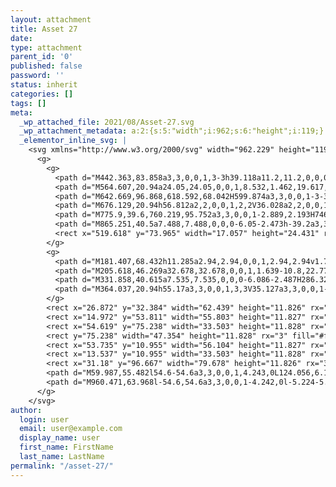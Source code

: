 ```yaml
---
layout: attachment
title: Asset 27
date: 
type: attachment
parent_id: '0'
published: false
password: ''
status: inherit
categories: []
tags: []
meta:
  _wp_attached_file: 2021/08/Asset-27.svg
  _wp_attachment_metadata: a:2:{s:5:"width";i:962;s:6:"height";i:119;}
  _elementor_inline_svg: |
    <svg xmlns="http://www.w3.org/2000/svg" width="962.229" height="119.45" viewBox="0 0 962.229 119.45">
      <g>
        <g>
          <path d="M442.363,83.858a3,3,0,0,1,3-3h39.118a11.2,11.2,0,0,0,2.988-.394,7.7,7.7,0,0,0,2.52-1.18,5.518,5.518,0,0,0,1.707-2.023,6.468,6.468,0,0,0,.62-2.924,5.338,5.338,0,0,0-1.784-4.383,9.073,9.073,0,0,0-3.733-1.8,4.792,4.792,0,0,0-1.075-.11H464.7a24.6,24.6,0,0,1-8.456-1.405,19.68,19.68,0,0,1-6.864-4.215,21.091,21.091,0,0,1-4.809-6.914,27.848,27.848,0,0,1-2.193-9.154c-.012-.154-.018-.311-.018-.466V43.163a5.523,5.523,0,0,1,.032-.6,30.505,30.505,0,0,1,2.334-9.086,21.438,21.438,0,0,1,4.692-6.857A19.669,19.669,0,0,1,456.17,22.4,24.07,24.07,0,0,1,464.7,20.94h40a3,3,0,0,1,3,3V35.028a3,3,0,0,1-3,3H467.572a11.338,11.338,0,0,0-2.986.392,7.786,7.786,0,0,0-2.521,1.181,5.5,5.5,0,0,0-1.706,2.024,6.445,6.445,0,0,0-.62,2.922,5.738,5.738,0,0,0,1.744,4.5,7.6,7.6,0,0,0,3.8,1.843,4.825,4.825,0,0,0,.857.068h21.211a24.924,24.924,0,0,1,8.531,1.405,19.789,19.789,0,0,1,6.827,4.16,20.359,20.359,0,0,1,4.731,6.858,29.85,29.85,0,0,1,2.226,9.12c.016.176.024.355.024.532v2.692a5.542,5.542,0,0,1-.032.6,30.535,30.535,0,0,1-2.334,9.085,21.415,21.415,0,0,1-4.692,6.857,19.593,19.593,0,0,1-6.75,4.216,24.023,24.023,0,0,1-8.531,1.461H445.363a3,3,0,0,1-3-3Z" fill="#fff"/>
          <path d="M564.607,20.94a24.05,24.05,0,0,1,8.532,1.462,19.617,19.617,0,0,1,6.748,4.215,21.45,21.45,0,0,1,4.693,6.858,30.581,30.581,0,0,1,2.334,9.085,5.528,5.528,0,0,1,.032.6v2.691c0,.176-.008.356-.024.532a29.842,29.842,0,0,1-2.226,9.121,20.963,20.963,0,0,1-4.731,6.915,19.352,19.352,0,0,1-6.826,4.215,24.881,24.881,0,0,1-8.532,1.4H522.618a3,3,0,0,1-3-3V53.955a3,3,0,0,1,3-3h39.119a9.857,9.857,0,0,0,5.508-1.517,5.409,5.409,0,0,0,2.326-4.89,6.47,6.47,0,0,0-.62-2.923,5.539,5.539,0,0,0-1.706-2.023,7.815,7.815,0,0,0-2.521-1.181,11.28,11.28,0,0,0-2.987-.393H522.618a3,3,0,0,1-3-3V23.94a3,3,0,0,1,3-3Z" fill="#fff"/>
          <path d="M642.669,96.868,618.592,68.042H599.874a3,3,0,0,1-3-3V53.955a3,3,0,0,1,3-3h39.118a9.864,9.864,0,0,0,5.508-1.516,5.41,5.41,0,0,0,2.326-4.892,6.458,6.458,0,0,0-.62-2.922A5.525,5.525,0,0,0,644.5,39.6a7.836,7.836,0,0,0-2.521-1.181,11.356,11.356,0,0,0-2.987-.392H599.874a3,3,0,0,1-3-3V23.94a3,3,0,0,1,3-3h41.988a24.069,24.069,0,0,1,8.532,1.461,19.665,19.665,0,0,1,6.748,4.216,21.459,21.459,0,0,1,4.694,6.857,30.622,30.622,0,0,1,2.333,9.091,5.446,5.446,0,0,1,.032.6V45.88c0,.158-.006.319-.019.476q-.9,10.731-7.04,16.178-6.206,5.509-16.909,5.508L660.54,93.054a3,3,0,0,1-2.329,4.891h-13.24A3,3,0,0,1,642.669,96.868Z" fill="#fff"/>
          <path d="M676.129,20.94h56.812a2,2,0,0,1,2,2V36.028a2,2,0,0,1-2,2H676.129a2,2,0,0,1-2-2V22.94A2,2,0,0,1,676.129,20.94Zm0,30.015h56.812a2,2,0,0,1,2,2V66.042a2,2,0,0,1-2,2H676.129a2,2,0,0,1-2-2V52.955A2,2,0,0,1,676.129,50.955Zm0,29.9h56.812a2,2,0,0,1,2,2V95.945a2,2,0,0,1-2,2H676.129a2,2,0,0,1-2-2V82.858A2,2,0,0,1,676.129,80.858Z" fill="#fff"/>
          <path d="M775.9,39.6,760.219,95.752a3,3,0,0,1-2.889,2.193H746.513a3,3,0,0,1-2.886-3.82l20.17-71a3,3,0,0,1,2.886-2.18h18.506a3,3,0,0,1,2.885,2.178l20.24,71.005a3,3,0,0,1-2.885,3.822H794.611a3,3,0,0,1-2.887-2.186Z" fill="#fff"/>
          <path d="M865.251,40.5a7.488,7.488,0,0,0-6.05-2.473h-39.2a3,3,0,0,1-3-3V23.941a3,3,0,0,1,3-3h42.144a23.479,23.479,0,0,1,9,1.686,19.2,19.2,0,0,1,7.019,4.889,22.655,22.655,0,0,1,4.538,7.87,32.539,32.539,0,0,1,1.628,10.736V72.764A33.038,33.038,0,0,1,882.7,83.556a22.541,22.541,0,0,1-4.538,7.925,18.6,18.6,0,0,1-7.019,4.835,24.222,24.222,0,0,1-9,1.629H820.005a3,3,0,0,1-3-3V83.858a3,3,0,0,1,3-3h39.2a7.485,7.485,0,0,0,6.05-2.473q2.1-2.472,2.1-7.307V47.808q0-4.833-2.1-7.307" fill="#fff"/>
          <rect x="519.618" y="73.965" width="17.057" height="24.431" rx="3" fill="#fff"/>
        </g>
        <g>
          <path d="M181.407,68.432h11.285a2.94,2.94,0,0,1,2.94,2.94v1.7a33.216,33.216,0,0,1-1.638,10.856,22.385,22.385,0,0,1-4.6,7.971,19.058,19.058,0,0,1-7.1,4.863,24.57,24.57,0,0,1-9.128,1.639H150.223a24.346,24.346,0,0,1-9.051-1.639,18.7,18.7,0,0,1-7.061-4.863,22.694,22.694,0,0,1-4.564-7.971,33.189,33.189,0,0,1-1.639-10.856v-26.8a32.674,32.674,0,0,1,1.639-10.8,22.78,22.78,0,0,1,4.564-7.916,19.3,19.3,0,0,1,7.061-4.919,23.622,23.622,0,0,1,9.051-1.7h22.939a23.839,23.839,0,0,1,9.128,1.7,19.674,19.674,0,0,1,7.1,4.919,22.468,22.468,0,0,1,4.6,7.916,32.7,32.7,0,0,1,1.638,10.8v1.7a2.941,2.941,0,0,1-2.941,2.941H181.408a2.941,2.941,0,0,1-2.941-2.941h0q0-4.862-2.107-7.35a7.533,7.533,0,0,0-6.086-2.487H153.266a7.537,7.537,0,0,0-6.087,2.487q-2.1,2.49-2.1,7.35V71.372q0,4.864,2.1,7.35a7.532,7.532,0,0,0,6.087,2.488h17.008a7.527,7.527,0,0,0,6.086-2.488q2.107-2.487,2.107-7.35h0A2.94,2.94,0,0,1,181.407,68.432Z" fill="#fd0"/>
          <path d="M205.618,46.269a32.678,32.678,0,0,1,1.639-10.8,22.774,22.774,0,0,1,4.564-7.916,19.313,19.313,0,0,1,7.061-4.919,23.622,23.622,0,0,1,9.051-1.7h22.939a23.839,23.839,0,0,1,9.128,1.7,19.687,19.687,0,0,1,7.1,4.919,22.477,22.477,0,0,1,4.6,7.916,32.705,32.705,0,0,1,1.638,10.8v26.8A33.216,33.216,0,0,1,271.7,83.924a22.385,22.385,0,0,1-4.6,7.971,19.058,19.058,0,0,1-7.1,4.863,24.57,24.57,0,0,1-9.128,1.639H227.933a24.346,24.346,0,0,1-9.051-1.639,18.7,18.7,0,0,1-7.061-4.863,22.679,22.679,0,0,1-4.564-7.971,33.189,33.189,0,0,1-1.639-10.856Zm50.559,25.1V47.965q0-4.86-2.107-7.35a7.533,7.533,0,0,0-6.086-2.487H230.976a7.537,7.537,0,0,0-6.087,2.487q-2.1,2.49-2.105,7.35V71.372q0,4.864,2.105,7.35a7.532,7.532,0,0,0,6.087,2.488h17.008a7.527,7.527,0,0,0,6.086-2.488q2.108-2.487,2.107-7.35" fill="#fd0"/>
          <path d="M331.858,40.615a7.535,7.535,0,0,0-6.086-2.487H286.328a3,3,0,0,1-3-3V23.94a3,3,0,0,1,3-3h42.409a23.626,23.626,0,0,1,9.051,1.7,19.31,19.31,0,0,1,7.061,4.918,22.783,22.783,0,0,1,4.564,7.916,32.711,32.711,0,0,1,1.638,10.8v26.8a33.22,33.22,0,0,1-1.638,10.856,22.679,22.679,0,0,1-4.564,7.971,18.7,18.7,0,0,1-7.061,4.863,24.349,24.349,0,0,1-9.051,1.639H286.328a3,3,0,0,1-3-3V84.21a3,3,0,0,1,3-3h39.444a7.53,7.53,0,0,0,6.086-2.488q2.107-2.487,2.107-7.35V47.965q0-4.862-2.107-7.35" fill="#fd0"/>
          <path d="M364.037,20.94h55.17a3,3,0,0,1,3,3V35.127a3,3,0,0,1-3,3h-55.17a3,3,0,0,1-3-3V23.94A3,3,0,0,1,364.037,20.94Zm0,30.191h55.17a3,3,0,0,1,3,3V65.318a3,3,0,0,1-3,3h-55.17a3,3,0,0,1-3-3V54.131A3,3,0,0,1,364.037,51.131Zm0,30.079h55.17a3,3,0,0,1,3,3V95.4a3,3,0,0,1-3,3h-55.17a3,3,0,0,1-3-3V84.21A3,3,0,0,1,364.037,81.21Z" fill="#fd0"/>
        </g>
        <rect x="26.872" y="32.384" width="62.439" height="11.826" rx="3" fill="#fd0"/>
        <rect x="14.972" y="53.811" width="55.803" height="11.827" rx="3" fill="#fd0"/>
        <rect x="54.619" y="75.238" width="33.503" height="11.828" rx="3" fill="#fd0"/>
        <rect y="75.238" width="47.354" height="11.828" rx="3" fill="#fd0"/>
        <rect x="53.735" y="10.955" width="56.104" height="11.827" rx="3" fill="#fd0"/>
        <rect x="13.537" y="10.955" width="33.503" height="11.828" rx="3" fill="#fd0"/>
        <rect x="31.18" y="96.667" width="79.678" height="11.826" rx="3" fill="#fd0"/>
        <path d="M59.987,55.482l54.6-54.6a3,3,0,0,1,4.243,0L124.056,6.1a3,3,0,0,1,0,4.242L74.676,59.725l49.38,49.379a3,3,0,0,1,0,4.242l-5.223,5.225a3,3,0,0,1-4.243,0l-54.6-54.6A6,6,0,0,1,59.987,55.482Z" fill="#fd0"/>
        <path d="M960.471,63.968l-54.6,54.6a3,3,0,0,1-4.242,0l-5.224-5.223a3,3,0,0,1,0-4.243l49.38-49.38L896.4,10.346a3,3,0,0,1,0-4.243L901.626.879a3,3,0,0,1,4.242,0l54.6,54.6A6,6,0,0,1,960.471,63.968Z" fill="#fd0"/>
      </g>
    </svg>
author:
  login: user
  email: user@example.com
  display_name: user
  first_name: FirstName
  last_name: LastName
permalink: "/asset-27/"
---
```

